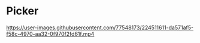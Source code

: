 # Picker





https://user-images.githubusercontent.com/77548173/224511611-da571af5-f58c-4970-aa32-0f970f2fd61f.mp4

